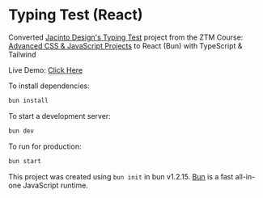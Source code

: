 # Typing Test (React) 

Converted [Jacinto Design's Typing Test](https://github.com/JacintoDesign/typing-test) project from the ZTM Course: [Advanced CSS & JavaScript Projects](https://academy.zerotomastery.io/courses/enrolled/2658540) to React (Bun) with TypeScript & Tailwind

Live Demo: [Click Here](https://markodowd.github.io/typing-test-react/)

To install dependencies:

```bash
bun install
```

To start a development server:

```bash
bun dev
```

To run for production:

```bash
bun start
```

This project was created using `bun init` in bun v1.2.15. [Bun](https://bun.sh) is a fast all-in-one JavaScript runtime.
